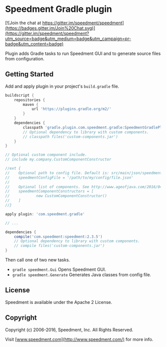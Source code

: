# Speedment Gradle plugin

[![Join the chat at https://gitter.im/speedment/speedment](https://badges.gitter.im/Join%20Chat.svg)](https://gitter.im/speedment/speedment?utm_source=badge&utm_medium=badge&utm_campaign=pr-badge&utm_content=badge)

Plugin adds Gradle tasks to run Speedment GUI and to generate source files from configuration.

## Getting Started

Add and apply plugin in your project's `build.gradle` file.


````groovy
buildscript {
    repositories {
        maven {
            url 'https://plugins.gradle.org/m2/'
        }
    }
    dependencies {
        classpath 'gradle.plugin.com.speedment.gradle:SpeedmentGradlePlugin:2.3.5'
        // Optional dependency to library with custom components.
        // classpath files('custom-components.jar')
    }
}

// Optional custom component include.
// include my.company.CustomComponentConstructor

//ext {
//    Optional path to config file. Default is: src/main/json/speedment.json
//    speedmentConfigFile = '/path/to/my/config/file.json'
//
//    Optional list of components. See http://www.ageofjava.com/2016/04/how-to-generate-customized-java-8-code.html
//    speedmentComponentConstructors = [
//            new CustomComponentConstructor()
//    ]
//}

apply plugin: 'com.speedment.gradle'

// ...

dependencies {
    compile('com.speedment:speedment:2.3.5')
    // Optional dependency to library with custom components.
    // compile files('custom-components.jar')
}
````

Then call one of two new tasks.

* `gradle speedment.Gui` Opens Speedment GUI.
* `gradle speedment.Generate` Generates Java classes from config file.

## License

Speedment is available under the Apache 2 License.

## Copyright

Copyright (c) 2006-2016, Speedment, Inc. All Rights Reserved.

Visit [www.speedment.com](http://www.speedment.com/) for more info.
